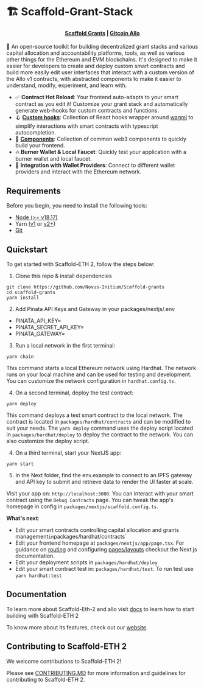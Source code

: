# 🏗 Scaffold-Grant-Stack

<h4 align="center">
  <a href="https://scaffold-grants.vercel.app">Scaffold Grants</a> |
  <a href="https://github.com/allo-protocol">Gitcoin Allo</a>
</h4>

🧪 An open-source toolkit for building decentralized grant stacks and various capital allocation and accountability platforms, tools, as well as various other things for the Ethereum and EVM blockchains. It's designed to make it easier for developers to create and deploy custom smart contracts and build more easily edit user interfaces that interact with a custom version of the Allo v1 contracts, with abstracted components to make it easier to understand, modify, experiment, and learn with.

- ✅ **Contract Hot Reload**: Your frontend auto-adapts to your smart contract as you edit it! Customize your grant stack and automatically generate web-hooks for custom contracts and functions. 
- 🪝 **[Custom hooks](https://docs.scaffoldeth.io/hooks/)**: Collection of React hooks wrapper around [wagmi](https://wagmi.sh/) to simplify interactions with smart contracts with typescript autocompletion.
- 🧱 [**Components**](https://docs.scaffoldeth.io/components/): Collection of common web3 components to quickly build your frontend.
- 🔥 **Burner Wallet & Local Faucet**: Quickly test your application with a burner wallet and local faucet.
- 🔐 **Integration with Wallet Providers**: Connect to different wallet providers and interact with the Ethereum network.

## Requirements

Before you begin, you need to install the following tools:

- [Node (>= v18.17)](https://nodejs.org/en/download/)
- Yarn ([v1](https://classic.yarnpkg.com/en/docs/install/) or [v2+](https://yarnpkg.com/getting-started/install))
- [Git](https://git-scm.com/downloads)

## Quickstart

To get started with Scaffold-ETH 2, follow the steps below:

1. Clone this repo & install dependencies

```
git clone https://github.com/Novus-Initium/Scaffold-grants
cd scaffold-grants
yarn install
```

2. Add Pinata API Keys and Gateway in your packages/nextjs/.env

- PINATA_API_KEY=
- PINATA_SECRET_API_KEY=
- PINATA_GATEWAY=

3. Run a local network in the first terminal:

```
yarn chain
```

This command starts a local Ethereum network using Hardhat. The network runs on your local machine and can be used for testing and development. You can customize the network configuration in `hardhat.config.ts`.



4. On a second terminal, deploy the test contract:

```
yarn deploy
```

This command deploys a test smart contract to the local network. The contract is located in `packages/hardhat/contracts` and can be modified to suit your needs. The `yarn deploy` command uses the deploy script located in `packages/hardhat/deploy` to deploy the contract to the network. You can also customize the deploy script.

4. On a third terminal, start your NextJS app:

```
yarn start
```

5. In the Next folder, find the env.example to connect to an IPFS gateway and API key to submit and retrieve data to render the UI faster at scale. 

Visit your app on: `http://localhost:3000`. You can interact with your smart contract using the `Debug Contracts` page. You can tweak the app's homepage in config in `packages/nextjs/scaffold.config.ts`.

**What's next**:

- Edit your smart contracts controlling capital allocation and grants management` in `packages/hardhat/contracts`
- Edit your frontend homepage at `packages/nextjs/app/page.tsx`. For guidance on [routing](https://nextjs.org/docs/app/building-your-application/routing/defining-routes) and configuring [pages/layouts](https://nextjs.org/docs/app/building-your-application/routing/pages-and-layouts) checkout the Next.js documentation.
- Edit your deployment scripts in `packages/hardhat/deploy`
- Edit your smart contract test in: `packages/hardhat/test`. To run test use `yarn hardhat:test`

## Documentation

To learn more about Scaffold-Eth-2 and allo visit [docs](https://docs.scaffoldeth.io) to learn how to start building with Scaffold-ETH 2

To know more about its features, check out our [website](https://scaffoldeth.io).

## Contributing to Scaffold-ETH 2

We welcome contributions to Scaffold-ETH 2!

Please see [CONTRIBUTING.MD](https://github.com/scaffold-eth/scaffold-eth-2/blob/main/CONTRIBUTING.md) for more information and guidelines for contributing to Scaffold-ETH 2.
